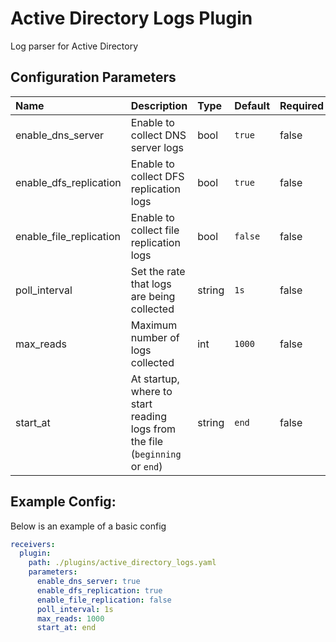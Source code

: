 # Active Directory Logs Plugin

Log parser for Active Directory

## Configuration Parameters

| Name | Description | Type | Default | Required | Values |
|:-- |:-- |:-- |:-- |:-- |:-- |
| enable_dns_server | Enable to collect DNS server logs | bool | `true` | false |  |
| enable_dfs_replication | Enable to collect DFS replication logs | bool | `true` | false |  |
| enable_file_replication | Enable to collect file replication logs | bool | `false` | false |  |
| poll_interval | Set the rate that logs are being collected | string | `1s` | false |  |
| max_reads | Maximum number of logs collected | int | `1000` | false |  |
| start_at | At startup, where to start reading logs from the file (`beginning` or `end`) | string | `end` | false | `beginning`, `end` |

## Example Config:

Below is an example of a basic config

```yaml
receivers:
  plugin:
    path: ./plugins/active_directory_logs.yaml
    parameters:
      enable_dns_server: true
      enable_dfs_replication: true
      enable_file_replication: false
      poll_interval: 1s
      max_reads: 1000
      start_at: end
```
